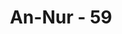 ---
title: "An-Nur - 59"
no: 59
arabic_no: ٥٩
ayah: وَاِذَا بَلَغَ الْاَطْفَالُ مِنْكُمُ الْحُلُمَ فَلْيَسْتَأْذِنُوْا كَمَا اسْتَأْذَنَ الَّذِيْنَ مِنْ قَبْلِهِمْۗ  كَذٰلِكَ يُبَيِّنُ اللّٰهُ لَكُمْ اٰيٰتِهٖۗ وَاللّٰهُ عَلِيْمٌ حَكِيْمٌ 
translation: "Dan apabila anak-anakmu telah sampai umur dewasa, maka hendaklah mereka (juga) meminta izin, seperti orang-orang yang lebih dewasa meminta izin. Demikianlah Allah menjelaskan ayat-ayat-Nya kepadamu. Allah Maha Mengetahui, Mahabijaksana."
tafsir: "Bila anak-anak itu sudah mencapai usia balig maka mereka diperlakukan seperti orang dewasa lainnya, bila hendak memasuki kamar harus meminta izin lebih dahulu bukan pada waktu yang ditentukan itu saja tetapi untuk setiap waktu. Kemudian Allah mengulangi penjelasan-Nya bahwa petunjuk dalam ayat ini adalah ketetapan-Nya yang mengandung hikmah dan manfaat bagi keharmonisan dalam rumah tangga. Sesungguhnya Dia Maha Mengetahui segala sesuatu dan Mahabijaksana."
---